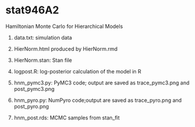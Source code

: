 # stat946A2
Hamiltonian Monte Carlo for Hierarchical Models

1. data.txt: simulation data

2. HierNorm.html produced by HierNorm.rmd

3. HierNorm.stan: Stan file

4. logpost.R: log-posterior calculation of the model in R

5. hnm_pymc3.py: PyMC3 code; output are saved as trace_pymc3.png and post_pymc3.png

6. hnm_pyro.py: NumPyro code;output are saved as trace_pyro.png and post_pyro.png

7. hnm_post.rds: MCMC samples from stan_fit


